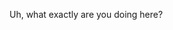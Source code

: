 Uh, what exactly are you doing here?
<path d="M107,11.18A5.24,5.24,0,0,1,111,13c.23.23.12.53-.11.76l-1,1.06c-.23.25-.48.13-.69-.07a2.84,2.84,0,0,0-2.11-.92,2.78,2.78,0,0,0-2.8,2.91,2.77,2.77,0,0,0,2.78,2.94,2.81,2.81,0,0,0,2.25-1.17.5.5,0,0,1,.66-.07l1,.87c.25.23.37.49.18.76a4.75,4.75,0,0,1-4.2,2.23,5.55,5.55,0,1,1,0-11.09Z"></path>
